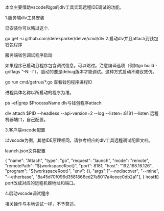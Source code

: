 本文主要借助vscode和go的dlv工具实现远程IDE调试的功能。

1.服务端dlv工具安装

已安装你可以略过这个.

go get -u github.com/derekparker/delve/cmd/dlv
2.启动dlv并且attach到钱包钱包程序

服务端钱包调试程序启动

如果程序已启动且程序包含调试信息，可以略过。注意编译选项（例如go build -gcflags “-N -l”），启动的要是debug版本才能调试。这种方式启动不建议效仿。

go run cmd/getrue/*.go
查看钱包程序进程ID

进程具体名称以所启动的程序为准。

ps -ef|grep $ProcessName
dlv与钱包程序attach

dlv attach $PID --headless --api-version=2 --log --listen=:8181
--listen 远程机器端口，自己配置。

3.客户端vscode配置

以vscode为例，其他IDE原理相同，请参考相应的dlv工具远程调试配置文档。

launch.json文件配置

{
    "name": "Attach",
    "type": "go",
    "request": "launch",
    "mode": "remote",
    "remotePath": "${workspaceRoot}",
    "port": 8181,
    "host": "192.168.16.126",
    "program": "${workspaceRoot}",
    "env": {},
    "args":["--nodiscover", "--mine", "--etherbase", "8a45d70f096d3581866ed27a5017a4eeec0db2a1"],
}
host和port改成对应的远程机器地址和端口。

4.启动vscode调试程序

相关操作与本地调试一样，不予赘述。
